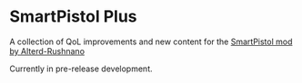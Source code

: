 # SmartPistol Plus
 A collection of QoL improvements and new content for the [SmartPistol mod by Alterd-Rushnano](https://steamcommunity.com/sharedfiles/filedetails/?id=2810861938)

 Currently in pre-release development.
